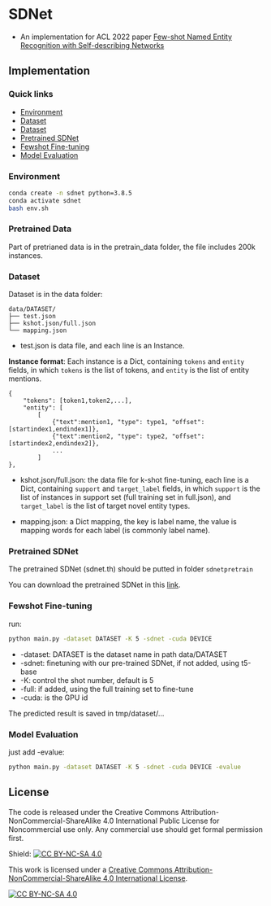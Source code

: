# SDNet

- An implementation for ACL 2022 paper [Few-shot Named Entity Recognition with Self-describing Networks](https://arxiv.org/abs/2203.12252)

## Implementation

### Quick links

* [Environment](#Environment)
* [Dataset](#Pretrained-Data)
* [Dataset](#Dataset)
* [Pretrained SDNet](#Pretrained-SDNet)
* [Fewshot Fine-tuning](#Fewshot-Fine-tuning)
* [Model Evaluation](#Model-Evaluation)

### Environment

```bash
conda create -n sdnet python=3.8.5
conda activate sdnet
bash env.sh
```

### Pretrained Data
Part of pretrianed data is in the pretrain_data folder, the file includes 200k instances.

### Dataset

Dataset is in the data folder:

```text
data/DATASET/
├── test.json
├── kshot.json/full.json
└── mapping.json
```

+ test.json is data file, and each line is an Instance. 

**Instance format**: Each instance is a Dict, containing `tokens` and `entity` fields, in which `tokens` is the list of tokens, and `entity` is the list of entity mentions.

```text
{
    "tokens": [token1,token2,...],
    "entity": [
        [
            {"text":mention1, "type": type1, "offset":[startindex1,endindex1]},
            {"text":mention2, "type": type2, "offset":[startindex2,endindex2]},
            ...
        ]
},
```

+ kshot.json/full.json: the data file for k-shot fine-tuning, each line is a Dict, containing `support` and `target_label` fields, in which `support` is the list of instances in support set (full training set in full.json), and `target_label` is the list of target novel entity types.

+ mapping.json: a Dict mapping, the key is label name, the value is mapping words for each label (is commonly label name). 

### Pretrained SDNet

The pretrained SDNet (sdnet.th) should be putted in folder `sdnetpretrain`

You can download the pretrained SDNet in this [link](https://1drv.ms/u/s!Apx2f2KG2lXYglzYgrNd479FaoLS). 

### Fewshot Fine-tuning

run:

```bash
python main.py -dataset DATASET -K 5 -sdnet -cuda DEVICE
```

+ -dataset: DATASET is the dataset name in path data/DATASET 
+ -sdnet: finetuning with our pre-trained SDNet, if not added, using t5-base
+ -K: control the shot number, default is 5
+ -full: if added, using the full training set to fine-tune
+ -cuda: is the GPU id

The predicted result is saved in tmp/dataset/...

### Model Evaluation

just add -evalue:

```bash
python main.py -dataset DATASET -K 5 -sdnet -cuda DEVICE -evalue
```

## License

The code is released under the Creative Commons Attribution-NonCommercial-ShareAlike 4.0 International Public License for Noncommercial use only. Any commercial use should get formal permission first.

Shield: [![CC BY-NC-SA 4.0][cc-by-nc-sa-shield]][cc-by-nc-sa]

This work is licensed under a
[Creative Commons Attribution-NonCommercial-ShareAlike 4.0 International License][cc-by-nc-sa].

[![CC BY-NC-SA 4.0][cc-by-nc-sa-image]][cc-by-nc-sa]

[cc-by-nc-sa]: http://creativecommons.org/licenses/by-nc-sa/4.0/
[cc-by-nc-sa-image]: https://licensebuttons.net/l/by-nc-sa/4.0/88x31.png
[cc-by-nc-sa-shield]: https://img.shields.io/badge/License-CC%20BY--NC--SA%204.0-lightgrey.svg
